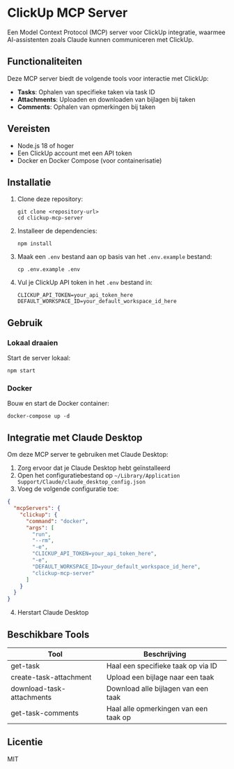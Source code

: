 # ClickUp MCP Server

Een Model Context Protocol (MCP) server voor ClickUp integratie, waarmee AI-assistenten zoals Claude kunnen communiceren met ClickUp.

## Functionaliteiten

Deze MCP server biedt de volgende tools voor interactie met ClickUp:

- **Tasks**: Ophalen van specifieke taken via task ID
- **Attachments**: Uploaden en downloaden van bijlagen bij taken
- **Comments**: Ophalen van opmerkingen bij taken

## Vereisten

- Node.js 18 of hoger
- Een ClickUp account met een API token
- Docker en Docker Compose (voor containerisatie)

## Installatie

1. Clone deze repository:
   ```
   git clone <repository-url>
   cd clickup-mcp-server
   ```

2. Installeer de dependencies:
   ```
   npm install
   ```

3. Maak een `.env` bestand aan op basis van het `.env.example` bestand:
   ```
   cp .env.example .env
   ```

4. Vul je ClickUp API token in het `.env` bestand in:
   ```
   CLICKUP_API_TOKEN=your_api_token_here
   DEFAULT_WORKSPACE_ID=your_default_workspace_id_here
   ```

## Gebruik

### Lokaal draaien

Start de server lokaal:

```
npm start
```

### Docker

Bouw en start de Docker container:

```
docker-compose up -d
```

## Integratie met Claude Desktop

Om deze MCP server te gebruiken met Claude Desktop:

1. Zorg ervoor dat je Claude Desktop hebt geïnstalleerd
2. Open het configuratiebestand op `~/Library/Application Support/Claude/claude_desktop_config.json`
3. Voeg de volgende configuratie toe:

```json
{
  "mcpServers": {
    "clickup": {
      "command": "docker",
      "args": [
        "run",
        "--rm",
        "-e",
        "CLICKUP_API_TOKEN=your_api_token_here",
        "-e",
        "DEFAULT_WORKSPACE_ID=your_default_workspace_id_here",
        "clickup-mcp-server"
      ]
    }
  }
}
```

4. Herstart Claude Desktop

## Beschikbare Tools

| Tool | Beschrijving |
|------|-------------|
| get-task | Haal een specifieke taak op via ID |
| create-task-attachment | Upload een bijlage naar een taak |
| download-task-attachments | Download alle bijlagen van een taak |
| get-task-comments | Haal alle opmerkingen van een taak op |

## Licentie

MIT
